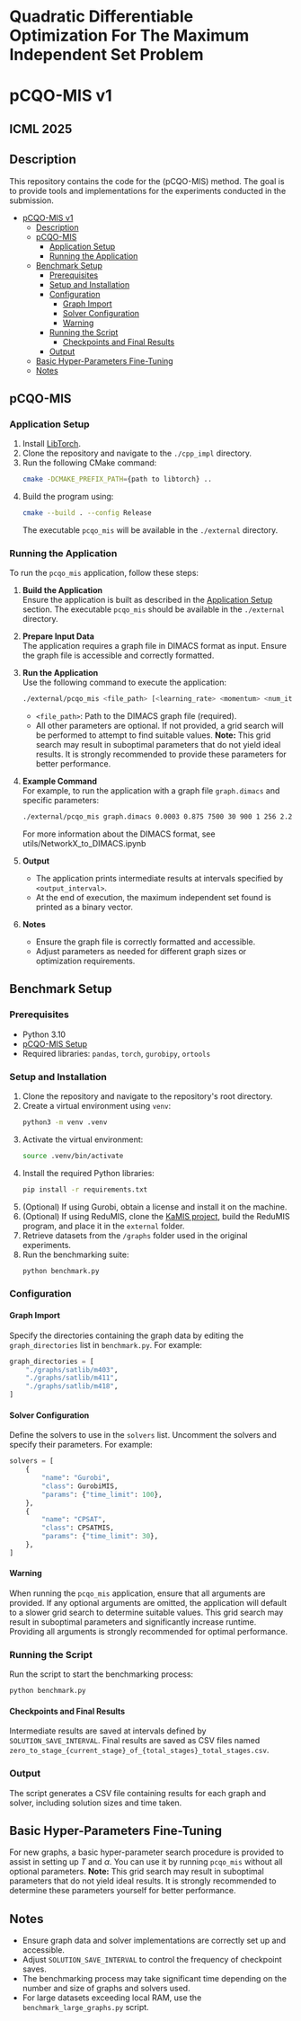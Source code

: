# Quadratic Differentiable Optimization For The Maximum Independent Set Problem

# pCQO-MIS v1 #

## ICML 2025

## Description

This repository contains the code for the (pCQO-MIS) method. The goal is to provide tools and implementations for the experiments conducted in the submission.

- [pCQO-MIS v1](#pcqo-mis-v1)
  - [Description](#description)
  - [pCQO-MIS](#pcqo-mis)
    - [Application Setup](#application-setup)
    - [Running the Application](#running-the-application)
  - [Benchmark Setup](#benchmark-setup)
    - [Prerequisites](#prerequisites)
    - [Setup and Installation](#setup-and-installation)
    - [Configuration](#configuration)
      - [Graph Import](#graph-import)
      - [Solver Configuration](#solver-configuration)
      - [Warning](#warning)
    - [Running the Script](#running-the-script)
      - [Checkpoints and Final Results](#checkpoints-and-final-results)
    - [Output](#output)
  - [Basic Hyper-Parameters Fine-Tuning](#basic-hyper-parameters-fine-tuning)
  - [Notes](#notes)

## pCQO-MIS

### Application Setup

1. Install [LibTorch](https://pytorch.org/get-started/locally/).
2. Clone the repository and navigate to the `./cpp_impl` directory.
3. Run the following CMake command:  
   ```bash
   cmake -DCMAKE_PREFIX_PATH={path to libtorch} ..
   ```
4. Build the program using:  
   ```bash
   cmake --build . --config Release
   ```
   The executable `pcqo_mis` will be available in the `./external` directory.

### Running the Application

To run the `pcqo_mis` application, follow these steps:

1. **Build the Application**  
   Ensure the application is built as described in the [Application Setup](#application-setup) section. The executable `pcqo_mis` should be available in the `./external` directory.

2. **Prepare Input Data**  
   The application requires a graph file in DIMACS format as input. Ensure the graph file is accessible and correctly formatted.

3. **Run the Application**  
   Use the following command to execute the application:

   ```bash
   ./external/pcqo_mis <file_path> [<learning_rate> <momentum> <num_iterations> <num_iterations_per_batch> <gamma> <gamma_prime> <batch_size> <std> <output_interval>] [initialization_vector]
   ```

   - `<file_path>`: Path to the DIMACS graph file (required).
   - All other parameters are optional. If not provided, a grid search will be performed to attempt to find suitable values. **Note:** This grid search may result in suboptimal parameters that do not yield ideal results. It is strongly recommended to provide these parameters for better performance.

4. **Example Command**  
   For example, to run the application with a graph file `graph.dimacs` and specific parameters:

   ```bash
   ./external/pcqo_mis graph.dimacs 0.0003 0.875 7500 30 900 1 256 2.25 10
   ```
   For more information about the DIMACS format, see utils/NetworkX_to_DIMACS.ipynb

5. **Output**  
   - The application prints intermediate results at intervals specified by `<output_interval>`.
   - At the end of execution, the maximum independent set found is printed as a binary vector.

6. **Notes**  
   - Ensure the graph file is correctly formatted and accessible.
   - Adjust parameters as needed for different graph sizes or optimization requirements.

## Benchmark Setup

### Prerequisites

- Python 3.10
- [pCQO-MIS Setup](#application-setup)
- Required libraries: `pandas`, `torch`, `gurobipy`, `ortools`

### Setup and Installation

1. Clone the repository and navigate to the repository's root directory.
2. Create a virtual environment using `venv`:
   ```bash
   python3 -m venv .venv
   ```
3. Activate the virtual environment:
   ```bash
   source .venv/bin/activate
   ```
4. Install the required Python libraries:
   ```bash
   pip install -r requirements.txt
   ```
5. (Optional) If using Gurobi, obtain a license and install it on the machine.
6. (Optional) If using ReduMIS, clone the [KaMIS project](https://github.com/KarlsruheMIS/KaMIS), build the ReduMIS program, and place it in the `external` folder.
7. Retrieve datasets from the `/graphs` folder used in the original experiments.
8. Run the benchmarking suite:
   ```bash
   python benchmark.py
   ```

### Configuration

#### Graph Import

Specify the directories containing the graph data by editing the `graph_directories` list in `benchmark.py`. For example:

```python
graph_directories = [
    "./graphs/satlib/m403",
    "./graphs/satlib/m411",
    "./graphs/satlib/m418",
]
```

#### Solver Configuration

Define the solvers to use in the `solvers` list. Uncomment the solvers and specify their parameters. For example:

```python
solvers = [
    {
        "name": "Gurobi",
        "class": GurobiMIS,
        "params": {"time_limit": 100},
    },
    {
        "name": "CPSAT",
        "class": CPSATMIS,
        "params": {"time_limit": 30},
    },
]
```


#### Warning

When running the `pcqo_mis` application, ensure that all arguments are provided. If any optional arguments are omitted, the application will default to a slower grid search to determine suitable values. This grid search may result in suboptimal parameters and significantly increase runtime. Providing all arguments is strongly recommended for optimal performance.


### Running the Script

Run the script to start the benchmarking process:

```bash
python benchmark.py
```

#### Checkpoints and Final Results

Intermediate results are saved at intervals defined by `SOLUTION_SAVE_INTERVAL`. Final results are saved as CSV files named `zero_to_stage_{current_stage}_of_{total_stages}_total_stages.csv`.

### Output

The script generates a CSV file containing results for each graph and solver, including solution sizes and time taken.

## Basic Hyper-Parameters Fine-Tuning

For new graphs, a basic hyper-parameter search procedure is provided to assist in setting up $T$ and $\alpha$. You can use it by running `pcqo_mis` without all optional parameters. **Note:** This grid search may result in suboptimal parameters that do not yield ideal results. It is strongly recommended to determine these parameters yourself for better performance.

## Notes

- Ensure graph data and solver implementations are correctly set up and accessible.
- Adjust `SOLUTION_SAVE_INTERVAL` to control the frequency of checkpoint saves.
- The benchmarking process may take significant time depending on the number and size of graphs and solvers used.
- For large datasets exceeding local RAM, use the `benchmark_large_graphs.py` script.

